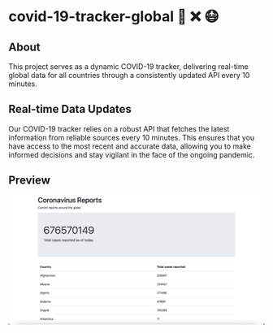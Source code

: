 # covid-19-tracker-global 💉 ❌ 😷


## About
This project serves as a dynamic COVID-19 tracker, delivering real-time global data for all countries through a consistently updated API every 10 minutes.

## Real-time Data Updates
Our COVID-19 tracker relies on a robust API that fetches the latest information from reliable sources every 10 minutes. This ensures that you have access to the most recent and accurate data, allowing you to make informed decisions and stay vigilant in the face of the ongoing pandemic.


## Preview
![Alt text](screenshot.png "Optional Title")

